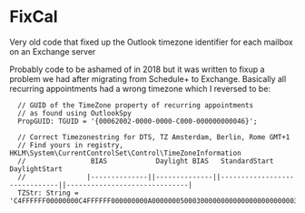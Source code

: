 # FixCal
Very old code that fixed up the Outlook timezone identifier for each mailbox on an Exchange server

Probably code to be ashamed of in 2018 but it was written to fixup a problem we had after migrating from Schedule+ to Exchange.
Basically all recurring appointments had a wrong timezone which I reversed to be:

      // GUID of the TimeZone property of recurring appointments
      // as found using OutlookSpy
      PropGUID: TGUID = '{00062002-0000-0000-C000-000000000046}';

      // Correct Timezonestring for DTS, TZ Amsterdam, Berlin, Rome GMT+1
      // Find yours in registry, HKLM\System\CurrentControlSet\Control\TimeZoneInformation
      //                BIAS            Daylight BIAS   StandardStart                   DaylightStart
      //               |--------------||--------------||------------------------------||------------------------------|
      TZStr: String = 'C4FFFFFF00000000C4FFFFFF000000000A00000005000300000000000000000000000300000005000200000000000000';
